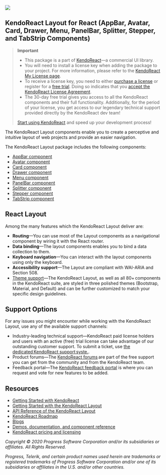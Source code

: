 <a href="https://www.telerik.com/kendo-react-ui/?utm_medium=referral&utm_source=npm&utm_campaign=kendo-ui-react-trial-npm-layout&utm_content=banner" target="_blank">
<img src="https://www.telerik.com/kendo-react-ui/npm-banner.svg">
</a>

## KendoReact Layout for React (AppBar, Avatar, Card, Drawer, Menu, PanelBar, Splitter, Stepper, and TabStrip Components)

> **Important**
> * This package is а part of [KendoReact](https://www.telerik.com/kendo-react-ui/?utm_medium=referral&utm_source=npm&utm_campaign=kendo-ui-react-trial-npm-layout)&mdash;a commercial UI library.
> * You will need to install a license key when adding the package to your project. For more information, please refer to the [KendoReact My License page](https://www.telerik.com/kendo-react-ui/my-license/?utm_medium=referral&utm_source=npm&utm_campaign=kendo-ui-react-trial-npm-layout).
> * To receive a license key, you need to either [purchase a license](https://www.telerik.com/kendo-react-ui/pricing/?utm_medium=referral&utm_source=npm&utm_campaign=kendo-ui-react-trial-npm-layout) or register for a [free trial](https://www.telerik.com/download-login-v2-kendo-react-ui?utm_medium=referral&utm_source=npm&utm_campaign=kendo-ui-react-trial-npm-layout). Doing so indicates that you [accept the KendoReact License Agreement](https://www.telerik.com/purchase/license-agreement/progress-kendoreact?utm_medium=referral&utm_source=npm&utm_campaign=kendo-ui-react-trial-npm-layout).
> * The 30-day free trial gives you access to all the KendoReact components and their full functionality. Additionally, for the period of your license, you get access to our legendary technical support provided directly by the KendoReact dev team!
>
> [Start using KendoReact](https://www.telerik.com/download-login-v2-kendo-react-ui?utm_medium=referral&utm_source=npm&utm_campaign=kendo-ui-react-trial-npm-layout) and speed up your development process!

The KendoReact Layout components enable you to create a perceptive and intuitive layout of web projects and provide an easier navigation.

The KendoReact Layout package includes the following components:

* [AppBar component](https://www.telerik.com/kendo-react-ui/components/layout/appbar/?utm_medium=referral&utm_source=npm&utm_campaign=kendo-ui-react-trial-npm-layout)
* [Avatar component](https://www.telerik.com/kendo-react-ui/components/layout/avatar/?utm_medium=referral&utm_source=npm&utm_campaign=kendo-ui-react-trial-npm-layout)
* [Card component](https://www.telerik.com/kendo-react-ui/components/layout/card/?utm_medium=referral&utm_source=npm&utm_campaign=kendo-ui-react-trial-npm-layout)
* [Drawer component](https://www.telerik.com/kendo-react-ui/components/layout/drawer/?utm_medium=referral&utm_source=npm&utm_campaign=kendo-ui-react-trial-npm-layout)
* [Menu component](https://www.telerik.com/kendo-react-ui/components/layout/menu/?utm_medium=referral&utm_source=npm&utm_campaign=kendo-ui-react-trial-npm-layout)
* [PanelBar component](https://www.telerik.com/kendo-react-ui/components/layout/panelbar/?utm_medium=referral&utm_source=npm&utm_campaign=kendo-ui-react-trial-npm-layout)
* [Splitter component](https://www.telerik.com/kendo-react-ui/components/layout/splitter/?utm_medium=referral&utm_source=npm&utm_campaign=kendo-ui-react-trial-npm-layout)
* [Stepper component](https://www.telerik.com/kendo-react-ui/components/layout/stepper/?utm_medium=referral&utm_source=npm&utm_campaign=kendo-ui-react-trial-npm-layout)
* [TabStrip component](https://www.telerik.com/kendo-react-ui/components/layout/tabstrip/?utm_medium=referral&utm_source=npm&utm_campaign=kendo-ui-react-trial-npm-layout)

## React Layout

Among the many features which the KendoReact Layout deliver are:

* **Routing**&mdash;You can use most of the Layout components as a navigational component by wiring it with the React router.
* **Data binding**&mdash;The layout components enables you to bind a data collection to them.
* **Keyboard navigation**&mdash;You can interact with the layout components using only the keyboard.
* **Accessibility support**&mdash;The Layout are compliant with WAI-ARIA and Section 508.
* [Theme support](https://www.telerik.com/kendo-react-ui/components/styling/?utm_medium=referral&utm_source=npm&utm_campaign=kendo-ui-react-trial-npm-layout)&mdash;The KendoReact Layout, as well as all 80+ components in the KendoReact suite, are styled in three polished themes (Bootstrap, Material, and Default) and can be further customized to match your specific design guidelines.

## Support Options

For any issues you might encounter while working with the KendoReact Layout, use any of the available support channels:

* Industry-leading technical support&mdash;KendoReact paid license holders and users with an active (free) trial license can take advantage of our outstanding customer support. To submit a ticket, use [the dedicated KendoReact support syste.](https://www.telerik.com/account/support-tickets?utm_medium=referral&utm_source=npm&utm_campaign=kendo-ui-react-trial-npm-layout).
* Product forums&mdash;The [KendoReact forums](https://www.telerik.com/forums/kendo-ui-react?utm_medium=referral&utm_source=npm&utm_campaign=kendo-ui-react-trial-npm-layout) are part of the free support you can get from the community and from the KendoReact team.
* Feedback portal&mdash;The [KendoReact feedback portal](https://feedback.telerik.com/kendo-react-ui?utm_medium=referral&utm_source=npm&utm_campaign=kendo-ui-react-trial-npm-layout) is where you can request and vote for new features to be added.

## Resources

* [Getting Started with KendoReact](https://www.telerik.com/kendo-react-ui/getting-started/?utm_medium=referral&utm_source=npm&utm_campaign=kendo-ui-react-trial-npm-layout)
* [Getting Started with the KendoReact Layout](https://www.telerik.com/kendo-react-ui/components/layout/?utm_medium=referral&utm_source=npm&utm_campaign=kendo-ui-react-trial-npm-layout)
* [API Reference of the KendoReact Layout](https://www.telerik.com/kendo-react-ui/components/layout/api/?utm_medium=referral&utm_source=npm&utm_campaign=kendo-ui-react-trial-npm-layout)
* [KendoReact Roadmap](https://www.telerik.com/kendo-react-ui/roadmap/?utm_medium=referral&utm_source=npm&utm_campaign=kendo-ui-react-trial-npm-layout)
* [Blogs](https://www.telerik.com/blogs/tag/kendoreact?utm_medium=referral&utm_source=npm&utm_campaign=kendo-ui-react-trial-npm-layout)
* [Demos, documentation, and component reference](https://www.telerik.com/kendo-react-ui/components/?utm_medium=referral&utm_source=npm&utm_campaign=kendo-ui-react-trial-npm-layout)
* [KendoReact pricing and licensing](https://www.telerik.com/kendo-react-ui/pricing/?utm_medium=referral&utm_source=npm&utm_campaign=kendo-ui-react-trial-npm-layout)

*Copyright © 2020 Progress Software Corporation and/or its subsidiaries or affiliates. All Rights Reserved.*

*Progress, Telerik, and certain product names used herein are trademarks or registered trademarks of Progress Software Corporation and/or one of its subsidiaries or affiliates in the U.S. and/or other countries.*
